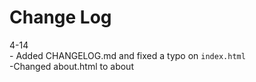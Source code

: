 # Change Log

4-14 <br>- Added CHANGELOG.md and fixed a typo on `index.html` <br>-Changed about.html to about
